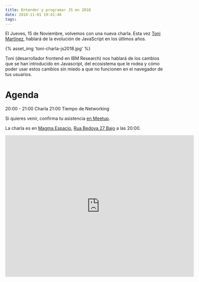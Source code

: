 ```yaml
---
title: Entender y programar JS en 2018
date: 2018-11-01 19:41:48
tags:
---
```


El Jueves, 15 de Noviembre, volvemos con una nueva charla. Esta vez [Toni Martínez](https://github.com/tonimc), hablará de la evolución de JavaScript en los útlimos años.

{% asset_img 'toni-charla-js2018.jpg' %}

Toni (desarrollador frontend en IBM Research) nos hablará de los cambios que se han introducido en Javascript, del ecosistema que le rodea y cómo poder usar estos cambios sin miedo a que no funcionen en el navegador de tus usuarios.

# Agenda

20:00 - 21:00 Charla
21:00 Tiempo de Networking

Si quieres venir, confirma tu asistencia [en Meetup](https://www.meetup.com/es-ES/jsourense/events/255961706/).

La charla es en [Magma Espacio](http://magmaespacio.es/), [Rua Bedoya 27 Bajo](https://www.google.com/maps/place/R%C3%BAa+Bedoya,+27,+32004+Ourense/@42.33913,-7.86022,17z/data=!3m1!4b1!4m5!3m4!1s0xd2ffec7c1fb1ed9:0xa0273bd578731d1e!8m2!3d42.33913!4d-7.86022?api=1&query=R%C3%BAa+Bedoya%2C+27%2C+32004+Ourense%2C+Ourense%2C+es) a las 20:00.

<iframe src="https://www.google.com/maps/embed?pb=!1m18!1m12!1m3!1d2949.1591564000264!2d-7.860220000000001!3d42.33913!2m3!1f0!2f0!3f0!3m2!1i1024!2i768!4f13.1!3m3!1m2!1s0xd2ffec7c1fb1ed9%3A0xa0273bd578731d1e!2sR%C3%BAa+Bedoya%2C+27%2C+32004+Ourense!5e0!3m2!1sen!2ses!4v1515609233505" width="600" height="450" frameborder="0" style="border:0" allowfullscreen></iframe>